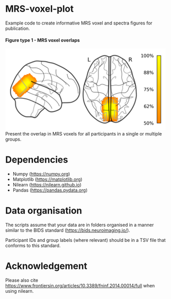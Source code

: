 # MRS-voxel-plot
Example code to create informative MRS voxel and spectra figures for publication.  
#### Figure type 1 - MRS voxel overlaps 
![MRS voxel overlap](example-figures/voxel-density-map_single-group.png)  
Present the overlap in MRS voxels for all participants in a single or multiple groups.


# Dependencies
- Numpy (https://numpy.org)
- Matplotlib (https://matplotlib.org)
- Nilearn (https://nilearn.github.io)
- Pandas (https://pandas.pydata.org)

# Data organisation
The scripts assume that your data are in folders organised in a manner similar to the BIDS standard (https://bids.neuroimaging.io/).  

Participant IDs and group labels (where relevant) should be in a TSV file that conforms to this standard.

# Acknowledgement

Please also cite https://www.frontiersin.org/articles/10.3389/fninf.2014.00014/full when using nilearn. 
